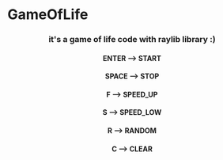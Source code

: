 # GameOfLife

<h3 align="center">it's a game of life code with raylib library :)  </h3>

<h4 align="center">ENTER --> START</h4>
<h4 align="center">SPACE --> STOP</h4>
<h4 align="center">F --> SPEED_UP</h4>
<h4 align="center">S --> SPEED_LOW</h4>
<h4 align="center">R --> RANDOM</h4>
<h4 align="center">C --> CLEAR</h4>

